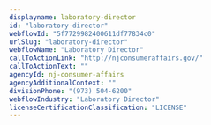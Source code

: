 ```yaml
---
displayname: laboratory-director
id: "laboratory-director"
webflowId: "5f7729982400611df77834c0"
urlSlug: "laboratory-director"
webflowName: "Laboratory Director"
callToActionLink: "http://njconsumeraffairs.gov/"
callToActionText: ""
agencyId: nj-consumer-affairs
agencyAdditionalContext: ""
divisionPhone: "(973) 504-6200"
webflowIndustry: "Laboratory Director"
licenseCertificationClassification: "LICENSE"
---
```

